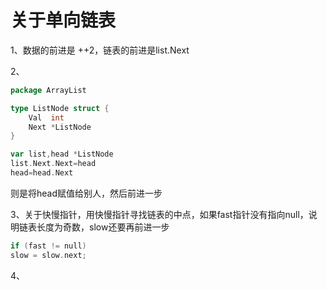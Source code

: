 # 关于单向链表
1、数据的前进是 ++2，链表的前进是list.Next

2、
```go
package ArrayList

type ListNode struct {
	Val  int
	Next *ListNode
}

var list,head *ListNode
list.Next.Next=head
head=head.Next
```
   则是将head赋值给别人，然后前进一步 

3、关于快慢指针，用快慢指针寻找链表的中点，如果fast指针没有指向null，说明链表长度为奇数，slow还要再前进一步
```go
if (fast != null)
slow = slow.next;
```
4、


